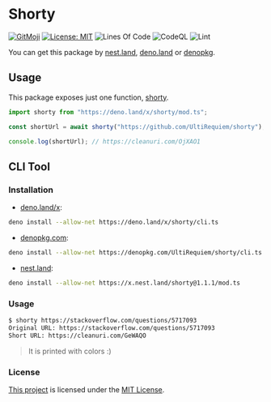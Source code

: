 # Shorty

[![GitMoji](https://img.shields.io/badge/Gitmoji-%F0%9F%8E%A8%20-FFDD67.svg)](https://gitmoji.dev)
[![License: MIT](https://img.shields.io/badge/License-MIT-blue.svg)](https://opensource.org/licenses/MIT)
![Lines Of Code](https://img.shields.io/tokei/lines/github.com/UltiRequiem/shorty?color=blue&label=Total%20Lines)
![CodeQL](https://github.com/UltiRequiem/shorty/workflows/CodeQL/badge.svg)
![Lint](https://github.com/UltiRequiem/shorty/workflows/Lint/badge.svg)

You can get this package by [nest.land](https://nest.land/package/shorty),
[deno.land](https://deno.land/x/shorty) or [denopkg](https://denopkg.com/UltiRequiem/shorty/mod.ts).

## Usage

This package exposes just one function, [shorty](https://github.com/UltiRequiem/shorty/blob/main/mod.ts#L3).

```typescript
import shorty from "https://deno.land/x/shorty/mod.ts";

const shortUrl = await shorty("https://github.com/UltiRequiem/shorty");

console.log(shortUrl); // https://cleanuri.com/OjXAO1
```

## CLI Tool

### Installation

- [deno.land/x](https://deno.land/x/shory/cli.ts):

```bash
deno install --allow-net https://deno.land/x/shorty/cli.ts
```

- [denopkg.com](https://denopkg.com/UltiRequiem/shorty/cli.ts):

```bash
deno install --allow-net https://denopkg.com/UltiRequiem/shorty/cli.ts
```

- [nest.land](https://x.nest.land/shorty/cli.ts):

```bash
deno install --allow-net https://x.nest.land/shorty@1.1.1/mod.ts
```

### Usage

```bash
$ shorty https://stackoverflow.com/questions/5717093
Original URL: https://stackoverflow.com/questions/5717093
Short URL: https://cleanuri.com/GeWAQO
```

> It is printed with colors :)

### License

[This project](https://deno.land/x/template) is licensed under the
[MIT License](./LICENSE.md).

